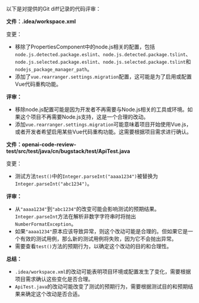 以下是对提供的Git diff记录的代码评审：

**文件：.idea/workspace.xml**

变更：
- 移除了PropertiesComponent中的node.js相关的配置，包括`node.js.detected.package.eslint`、`node.js.detected.package.tslint`、`node.js.selected.package.eslint`、`node.js.selected.package.tslint`和`nodejs_package_manager_path`。
- 添加了`vue.rearranger.settings.migration`配置，这可能是为了启用或配置Vue代码重构功能。

**评审：**
- 移除node.js配置可能是因为开发者不再需要与Node.js相关的工具或环境。如果这个项目不再需要Node.js支持，这是一个合理的改动。
- 添加`vue.rearranger.settings.migration`可能意味着项目开始使用Vue.js，或者开发者希望启用某些Vue代码重构功能。这需要根据项目需求进行确认。

**文件：openai-code-review-test/src/test/java/cn/bugstack/test/ApiTest.java**

变更：
- 测试方法`test()`中的`Integer.parseInt("aaaa1234")`被替换为`Integer.parseInt("abc1234")`。

**评审：**
- 从`"aaaa1234"`到`"abc1234"`的改变可能会影响测试的预期结果。`Integer.parseInt`方法在解析非数字字符串时将抛出`NumberFormatException`。
- 如果`"aaaa1234"`原本应该导致异常，则这个改动可能是合理的。但如果它是一个有效的测试用例，那么新的测试用例将失败，因为它不会抛出异常。
- 需要查看`test()`方法的预期行为，以确定这个改动的目的和合理性。

**总结：**
- `.idea/workspace.xml`的改动可能表明项目环境或配置发生了变化，需要根据项目需求确认这些变化是否合理。
- `ApiTest.java`的改动可能改变了测试的预期行为，需要根据测试目的和预期结果来确定这个改动是否合适。